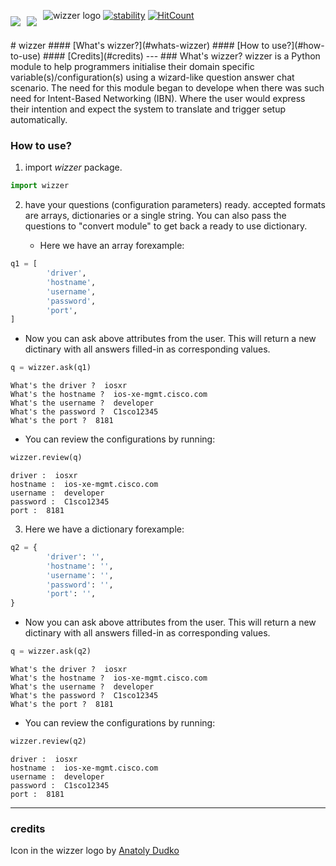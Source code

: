 ![wizzer logo](https://raw.githubusercontent.com/seekasra/wizzer/main/cover.png) 
[<img style="float: left; margin: 10px 10px 0px 0px" src="https://img.shields.io/github/last-commit/seekasra/wizzer.svg">](https://github.com/seekasra/wizzer/commits/master) [<img style="float: left; margin: 10px 10px 0px 0px" src="https://img.shields.io/github/license/seekasra/wizzer.svg">](https://github.com/seekasra/wizzer/blob/master/LICENSE)[![stability][0]][1] [![HitCount](http://hits.dwyl.com/seekasra/wizzer.svg)](http://hits.dwyl.com/seekasra/wizzer)

<br/>
# wizzer 
#### [What's wizzer?](#whats-wizzer)
#### [How to use?](#how-to-use)
#### [Credits](#credits)
---
### What's wizzer?
wizzer is a Python module to help programmers initialise their domain specific
variable(s)/configuration(s) using a wizard-like question answer chat scenario.
The need for this module began to develope when there was such need for
Intent-Based Networking (IBN). Where the user would express their intention and
expect the system to translate and trigger setup automatically.

### How to use?
1. import _wizzer_ package.


```python
import wizzer
```

2. have your questions (configuration parameters) ready. accepted formats are arrays, dictionaries or a single string. You can also pass the questions to "convert module" to get back a ready to use dictionary. 

    - Here we have an array forexample:


```python
q1 = [
        'driver',
        'hostname',
        'username',
        'password',
        'port',
]
```

   - Now you can ask above attributes from the user. This will return a new dictinary with all answers filled-in as corresponding values.


```python
q = wizzer.ask(q1)
```

    What's the driver ?  iosxr
    What's the hostname ?  ios-xe-mgmt.cisco.com
    What's the username ?  developer
    What's the password ?  C1sco12345
    What's the port ?  8181


 - You can review the configurations by running:


```python
wizzer.review(q)
```

    driver :  iosxr
    hostname :  ios-xe-mgmt.cisco.com
    username :  developer
    password :  C1sco12345
    port :  8181


3. Here we have a dictionary forexample:


```python
q2 = {
        'driver': '',
        'hostname': '',
        'username': '',
        'password': '',
        'port': '',
}
```

- Now you can ask above attributes from the user. This will return a new dictinary with all answers filled-in as corresponding values.


```python
q = wizzer.ask(q2)
```

    What's the driver ?  iosxr
    What's the hostname ?  ios-xe-mgmt.cisco.com
    What's the username ?  developer
    What's the password ?  C1sco12345
    What's the port ?  8181


- You can review the configurations by running:


```python
wizzer.review(q2)
```

    driver :  iosxr
    hostname :  ios-xe-mgmt.cisco.com
    username :  developer
    password :  C1sco12345
    port :  8181


---
### credits
Icon in the wizzer logo by [Anatoly Dudko](https://thenounproject.com/tolyachudes/)

[0]: https://img.shields.io/badge/stability-experimental-orange.svg?style=flat-square
[1]: https://nodejs.org/api/documentation.html#documentation_stability_index
